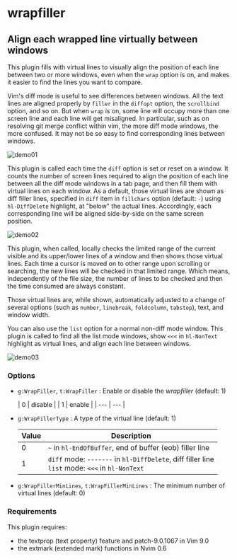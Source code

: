# wrapfiller

## Align each wrapped line virtually between windows

This plugin fills with virtual lines to visually align the position of each
line between two or more windows, even when the `wrap` option is on, and makes
it easier to find the lines you want to compare.

Vim's diff mode is useful to see differences between windows. All the text
lines are aligned properly by `filler` in the `diffopt` option, the
`scrollbind` option, and so on. But when `wrap` is on, some line will occupy
more than one screen line and each line will get misaligned. In particular,
such as on resolving git merge conflict within vim, the more diff mode
windows, the more confused. It may not be so easy to find corresponding lines
between windows.

![demo01](demo01.png)

This plugin is called each time the `diff` option is set or reset on a window.
It counts the number of screen lines required to align the position of each
line between all the diff mode windows in a tab page, and then fill them with
virtual lines on each window. As a default, those virtual lines are shown as
diff filler lines, specified in `diff` item in `fillchars` option
(default: `-`) using `hl-DiffDelete` highlight, at "below" the actual lines.
Accordingly, each corresponding line will be aligned side-by-side on the same
screen position.

![demo02](demo02.png)

This plugin, when called, locally checks the limited range of the current
visible and its upper/lower lines of a window and then shows those virtual
lines. Each time a cursor is moved on to other range upon scrolling or
searching, the new lines will be checked in that limited range. Which means,
independently of the file size, the number of lines to be checked and then the
time consumed are always constant.

Those virtual lines are, while shown, automatically adjusted to a change of
several options (such as `number`, `linebreak`, `foldcolumn`, `tabstop`),
text, and window width.

You can also use the `list` option for a normal non-diff mode window. This
plugin is called to find all the list mode windows, show `<<<` in `hl-NonText`
highlight as virtual lines, and align each line between windows.

![demo03](demo03.png)

### Options

* `g:WrapFiller`, `t:WrapFiller` : Enable or disable the *wrapfiller* (default: 1)

  | 0 | disable |
  | 1 | enable |
  | --- | --- |

* `g:WrapFillerType` : A type of the virtual line (default: 1)

  | Value | Description |
  | --- | --- |
  | 0 | `~` in `hl-EndOfBuffer`, end of buffer (eob) filler line |
  | 1 | `diff` mode: `-------` in `hl-DiffDelete`, diff filler line<br>`list` mode: `<<<` in `hl-NonText` |

* `g:WrapFillerMinLines`, `t:WrapFillerMinLines` : The minimum number of virtual lines (default: 0)

### Requirements

This plugin requires:
* the textprop (text property) feature and patch-9.0.1067 in Vim 9.0
* the extmark (extended mark) functions in Nvim 0.6
